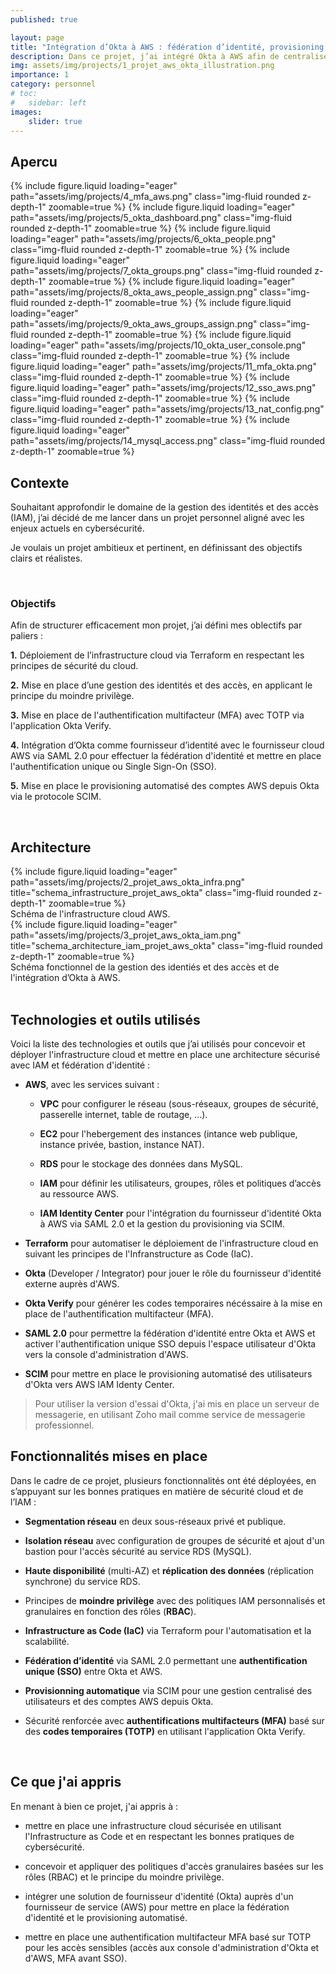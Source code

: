 ```yaml
---
published: true

layout: page
title: "Intégration d’Okta à AWS : fédération d’identité, provisioning et MFA"
description: Dans ce projet, j’ai intégré Okta à AWS afin de centraliser la gestion des identités via la fédération des identités, d'automatiser le provisioning des comptes utilisateurs, et de mettre en place un MFA pour les accès aux consoles de gestion d'AWS et d'Okta.
img: assets/img/projects/1_projet_aws_okta_illustration.png
importance: 1
category: personnel
# toc:
#   sidebar: left
images:
    slider: true
---
```


## Apercu

<swiper-container keyboard="true" navigation="false" pagination="true" pagination-clickable="true" pagination-dynamic-bullets="true" rewind="true" autoplay='{"delay":5000,"disableOnInteraction":false}' speed="1000">
  <swiper-slide>{% include figure.liquid loading="eager" path="assets/img/projects/4_mfa_aws.png" class="img-fluid rounded z-depth-1" zoomable=true %}</swiper-slide>
  <swiper-slide>{% include figure.liquid loading="eager" path="assets/img/projects/5_okta_dashboard.png" class="img-fluid rounded z-depth-1" zoomable=true %}</swiper-slide>
  <swiper-slide>{% include figure.liquid loading="eager" path="assets/img/projects/6_okta_people.png" class="img-fluid rounded z-depth-1" zoomable=true %}</swiper-slide>
  <swiper-slide>{% include figure.liquid loading="eager" path="assets/img/projects/7_okta_groups.png" class="img-fluid rounded z-depth-1" zoomable=true %}</swiper-slide>
  <swiper-slide>{% include figure.liquid loading="eager" path="assets/img/projects/8_okta_aws_people_assign.png" class="img-fluid rounded z-depth-1" zoomable=true %}</swiper-slide>
  <swiper-slide>{% include figure.liquid loading="eager" path="assets/img/projects/9_okta_aws_groups_assign.png" class="img-fluid rounded z-depth-1" zoomable=true %}</swiper-slide>
  <swiper-slide>{% include figure.liquid loading="eager" path="assets/img/projects/10_okta_user_console.png" class="img-fluid rounded z-depth-1" zoomable=true %}</swiper-slide>
  <swiper-slide>{% include figure.liquid loading="eager" path="assets/img/projects/11_mfa_okta.png" class="img-fluid rounded z-depth-1" zoomable=true %}</swiper-slide>
  <swiper-slide>{% include figure.liquid loading="eager" path="assets/img/projects/12_sso_aws.png" class="img-fluid rounded z-depth-1" zoomable=true %}</swiper-slide>
  <swiper-slide>{% include figure.liquid loading="eager" path="assets/img/projects/13_nat_config.png" class="img-fluid rounded z-depth-1" zoomable=true %}</swiper-slide>
  <swiper-slide>{% include figure.liquid loading="eager" path="assets/img/projects/14_mysql_access.png" class="img-fluid rounded z-depth-1" zoomable=true %}</swiper-slide>
</swiper-container>

<br>

## Contexte

Souhaitant approfondir le domaine de la gestion des identités et des accès (IAM), j’ai décidé de me lancer dans un projet personnel aligné avec les enjeux actuels en cybersécurité.

Je voulais un projet ambitieux et pertinent, en définissant des objectifs clairs et réalistes.

<br>

### Objectifs

Afin de structurer efficacement mon projet, j’ai défini mes oblectifs par paliers :

**1.** Déploiement de l’infrastructure cloud via Terraform en respectant les principes de sécurité du cloud.

**2.** Mise en place d’une gestion des identités et des accès, en applicant le principe du moindre privilège.

**3.** Mise en place de l'authentification multifacteur (MFA) avec TOTP via l'application Okta Verify.

**4.** Intégration d’Okta comme fournisseur d’identité avec le fournisseur cloud AWS via SAML 2.0 pour effectuer la fédération d'identité et mettre en place l'authentification unique ou Single Sign-On (SSO).

**5.** Mise en place le provisioning automatisé des comptes AWS depuis Okta via le protocole SCIM.

<br>

## Architecture

<div class="row">
    <div class="col-sm mt-3 mt-md-0">
        {% include figure.liquid loading="eager" path="assets/img/projects/2_projet_aws_okta_infra.png" title="schema_infrastructure_projet_aws_okta" class="img-fluid rounded z-depth-1" zoomable=true %}
    </div>
</div>
<div class="caption">
    Schéma de l'infrastructure cloud AWS.
</div>
<div class="row">
    <div class="col-sm mt-3 mt-md-0">
        {% include figure.liquid loading="eager" path="assets/img/projects/3_projet_aws_okta_iam.png" title="schema_architecture_iam_projet_aws_okta" class="img-fluid rounded z-depth-1" zoomable=true %}
    </div>
</div>
<div class="caption">
    Schéma fonctionnel de la gestion des identiés et des accès et de l'intégration d’Okta à AWS.
</div>

<br>

## Technologies et outils utilisés

Voici la liste des technologies et outils que j’ai utilisés pour concevoir et déployer l'infrastructure cloud et mettre en place une architecture sécurisé avec IAM et fédération d'identité :

* **AWS**, avec les services suivant :

    * **VPC** pour configurer le réseau (sous-réseaux, groupes de sécurité, passerelle internet, table de routage, ...).

    * **EC2** pour l'hebergement des instances (intance web publique, instance privée, bastion, instance NAT).

    * **RDS** pour le stockage des données dans MySQL.

    * **IAM** pour définir les utilisateurs, groupes, rôles et politiques d’accès au ressource AWS.

    * **IAM Identity Center** pour l'intégration du fournisseur d'identité Okta à AWS via SAML 2.0 et la gestion du provisioning via SCIM.

* **Terraform** pour automatiser le déploiement de l'infrastructure cloud en suivant les principes de l'Infranstructure as Code (IaC).

* **Okta** (Developer / Integrator) pour jouer le rôle du fournisseur d'identité externe auprès d'AWS.

* **Okta Verify** pour générer les codes temporaires nécéssaire à la mise en place de l'authentification multifacteur (MFA).

* **SAML 2.0** pour permettre la fédération d'identité entre Okta et AWS et activer l'authentification unique SSO depuis l'espace utilisateur d'Okta vers la console d'administration d'AWS.

* **SCIM** pour mettre en place le provisioning automatisé des utilisateurs d'Okta vers AWS IAM Identy Center.

> Pour utiliser la version d'essai d'Okta, j'ai mis en place un serveur de messagerie, en utilisant Zoho mail comme service de messagerie professionnel.

## Fonctionnalités mises en place

Dans le cadre de ce projet, plusieurs fonctionnalités ont été déployées, en s’appuyant sur les bonnes pratiques en matière de sécurité cloud et de l’IAM :

* **Segmentation réseau** en deux sous-réseaux privé et publique.

* **Isolation réseau** avec configuration de groupes de sécurité et ajout d'un bastion pour l'accès sécurité au service RDS (MySQL).

* **Haute disponibilité** (multi-AZ) et **réplication des données** (réplication synchrone) du service RDS.

* Principes de **moindre privilège** avec des politiques IAM personnalisés et granulaires en fonction des rôles (**RBAC**).

* **Infrastructure as Code (IaC)** via Terraform pour l'automatisation et la scalabilité.

* **Fédération d’identité** via SAML 2.0 permettant une **authentification unique (SSO)** entre Okta et AWS.

* **Provisionning automatique** via SCIM pour une gestion centralisé des utilisateurs et des comptes AWS depuis Okta.

* Sécurité renforcée avec **authentifications multifacteurs (MFA)** basé sur des **codes temporaires (TOTP)** en utilisant l'application Okta Verify.

<br>

## Ce que j'ai appris

En menant à bien ce projet, j'ai appris à :

* mettre en place une infrastructure cloud sécurisée en utilisant l'Infrastructure as Code et en respectant les bonnes pratiques de cybersécurité.

* concevoir et appliquer des politiques d'accès granulaires basées sur les rôles (RBAC) et le principe du moindre privilège.

* intégrer une solution de fournisseur d'identité (Okta) auprès d'un fournisseur de service (AWS) pour mettre en place la fédération d'identité et le provisioning automatisé.

* mettre en place une authentification multifacteur MFA basé sur TOTP pour les accès sensibles (accès aux console d'administration d'Okta et d'AWS, MFA avant SSO).
